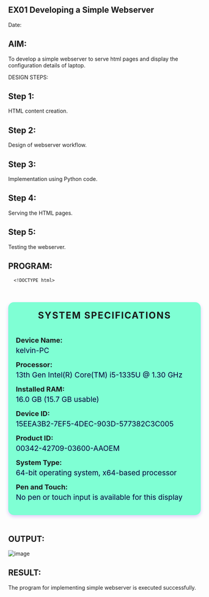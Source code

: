 ## EX01 Developing a Simple Webserver
Date:
## AIM:
To develop a simple webserver to serve html pages and display the configuration details of laptop.

DESIGN STEPS:
## Step 1:
HTML content creation.

## Step 2:
Design of webserver workflow.

## Step 3:
Implementation using Python code.

## Step 4:
Serving the HTML pages.

## Step 5:
Testing the webserver.

## PROGRAM:
      <!DOCTYPE html>
<html lang="en">
<head>
    <meta charset="UTF-8">
    <meta name="viewport" content="width=device-width, initial-scale=1.0">
    <title>System Specifications</title>
    <style>
        .a {
            max-width: 600px;
            margin: 50px auto;
            background-color: aquamarine;
            border-radius: 15px;
            box-shadow: 0 4px 10px rgba(102, 8, 233, 0.2);
            overflow: hidden;
        }
        .b {
            text-align: center;
            padding: 20px;
            font-size: 24px;
            font-weight: bold;
            text-transform: uppercase;
            letter-spacing: 2px;
        }
        .c {
            padding: 20px;
        }
        .d {
            margin-bottom: 15px;
        }
        .e {
            font-weight:bolder;
            font-size: 18px;
        }
        .f {
            font-size: 19px;
            margin-top: 5px;
            color: #020236;
        }
    </style>
</head>
<body>
    <div class="a">
        <div class="b">System Specifications</div>
        <div class="c">
            <div class="d">
                <div class="e">Device Name:</div>
                <div class="f">kelvin-PC</div>
            </div>
            <div class="d">
                <div class="e">Processor:</div>
                <div class="f">13th Gen Intel(R) Core(TM) i5-1335U @ 1.30 GHz</div>
            </div>
            <div class="d">
                <div class="e">Installed RAM:</div>
                <div class="f">16.0 GB (15.7 GB usable)</div>
            </div>
            <div class="d">
                <div class="e">Device ID:</div>
                <div class="f">15EEA3B2-7EF5-4DEC-903D-577382C3C005</div>
            </div>
            <div class="d">
                <div class="e">Product ID:</div>
                <div class="f">00342-42709-03600-AAOEM</div>
            </div>
            <div class="d">
                <div class="e">System Type:</div>
                <div class="f">64-bit operating system, x64-based processor</div>
            </div>
            <div class="d">
                <div class="e">Pen and Touch:</div>
                <div class="f">No pen or touch input is available for this display</div>
            </div>
        </div>
    </div>
</body>
</html>

## OUTPUT:
![image](https://github.com/user-attachments/assets/536bcb60-681e-4368-b4b2-c246a62d19a2)

## RESULT:
The program for implementing simple webserver is executed successfully.

